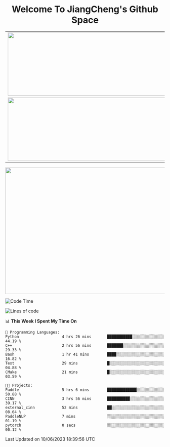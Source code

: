<h1 align="center">Welcome To JiangCheng's Github Space</h1>

<table align="center" frame="void" rules="none" >
  <tr>
    <td>
      <div align="center"> <img height="200px" width="500px"  src="https://github-readme-stats.vercel.app/api?username=thisjiang&hide_title=true&hide_border=true&layout=compact&show_icons=trueline_height=21&text_color=000&icon_color=000&bg_color=0,ea6161,ffc64d,fffc4d,52fa5a&theme=graywhite" /> </div>
    </td>
    <td>
      <div align="center"> <img height="200px" width="500px" src="https://github-readme-stats.vercel.app/api/top-langs/?username=thisjiang&hide_title=true&hide_border=true&layout=compact&langs_count=6&text_color=000&icon_color=fff&bg_color=0,52fa5a,4dfcff,c64dff&theme=graywhite" /> </div>
    </td>
  </tr>
  <tr>
    <td>
      <div align="center"> <img height="200px" width="500px" src="https://github-readme-streak-stats.herokuapp.com/?user=thisjiang&hide_title=true&hide_border=true&layout=compact&langs_count=6" /> </div>
    </td>
    <td>
      <div align="center"> 
      <a href="https://github.com/" target="_blank"><img style="margin: 10px" src="https://profilinator.rishav.dev/skills-assets/git-scm-icon.svg" alt="Git" height="50" /></a>  
      <a href="https://www.linux.org/" target="_blank"><img style="margin: 10px" src="https://profilinator.rishav.dev/skills-assets/linux-original.svg" alt="Linux" height="50" /></a>  
      <a href="https://www.gnu.org/software/bash/" target="_blank"><img style="margin: 10px" src="https://profilinator.rishav.dev/skills-assets/gnu_bash-icon.svg" alt="Bash" height="50" /></a>  
      </div>
    </td>
  </tr>
</table>

<div align="center"> <img height="400px" width="1000px" src="https://github-readme-activity-graph.cyclic.app/graph?username=thisjiang&theme=react&hide_title=true&hide_border=true&layout=compact&langs_count=6" /> </div></td>

<!--START_SECTION:waka-->
![Code Time](http://img.shields.io/badge/Code%20Time-144%20hrs%2021%20mins-blue)

![Lines of code](https://img.shields.io/badge/From%20Hello%20World%20I%27ve%20Written-443.2%20thousand%20lines%20of%20code-blue)

📊 **This Week I Spent My Time On** 

```text
💬 Programming Languages: 
Python                   4 hrs 26 mins       ███████████░░░░░░░░░░░░░░   44.19 % 
C++                      2 hrs 56 mins       ███████░░░░░░░░░░░░░░░░░░   29.33 % 
Bash                     1 hr 41 mins        ████░░░░░░░░░░░░░░░░░░░░░   16.82 % 
Text                     29 mins             █░░░░░░░░░░░░░░░░░░░░░░░░   04.88 % 
CMake                    21 mins             █░░░░░░░░░░░░░░░░░░░░░░░░   03.59 % 

🐱‍💻 Projects: 
Paddle                   5 hrs 6 mins        █████████████░░░░░░░░░░░░   50.88 % 
CINN                     3 hrs 56 mins       ██████████░░░░░░░░░░░░░░░   39.17 % 
external_cinn            52 mins             ██░░░░░░░░░░░░░░░░░░░░░░░   08.64 % 
PaddleNLP                7 mins              ░░░░░░░░░░░░░░░░░░░░░░░░░   01.19 % 
pytorch                  0 secs              ░░░░░░░░░░░░░░░░░░░░░░░░░   00.12 % 
```


 Last Updated on 10/06/2023 18:39:56 UTC
<!--END_SECTION:waka-->

